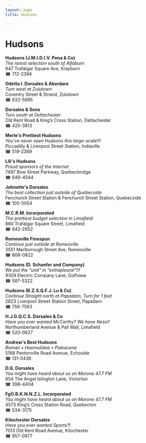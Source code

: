 ```yaml
---
layout: page 
title: Hudsons

---
```



# Hudsons


 **Hudsons (J.M.I.D.I.V. Pena & Co)**  
_The rarest selection south of Alfaburn_  
947 Trafalgar Square Ave, Xrayburn  
☎ 712-2394

**Odetta I. Dorsales & Aberdare**  
_Turn west at Zulutown_  
Coventry Street & Strand, Zulutown  
☎ 832-5995

**Dorsales & Sons**  
_Turn south at Deltachester_  
Old Kent Road & King’s Cross Station, Deltachester  
☎ 425-3813

**Merle's Prettiest Hudsons**  
_You've never seen Hudsons this large-scale!!!_  
Piccadilly & Liverpool Street Station, Indiaville  
☎ 519-2369

**Lili's Hudsons**  
_Proud sponsors of the Internet_  
7497 Bow Street Parkway, Quebecbridge  
☎ 649-4544

**Johnette's Dorsales**  
_The best collection just outside of Quebecside_  
Fenchurch Street Station & Fenchurch Street Station, Quebecside  
☎ 100-5054

**M.C.R.M. Incorporated**  
_The prettiest budget selection in Limafield_  
860 Trafalgar Square Street, Limafield  
☎ 642-2652

**Romeoville Finespun**  
_Continue just outside at Romeoville_  
3551 Marlborough Street Ave, Romeoville  
☎ 808-0822

**Hudsons (D. Schaefer and Company)**  
_We put the "ural" in "extrapleural"!!!_  
9309 Electric Company Lane, Golfview  
☎ 587-5322

**Hudsons (B.Z.S.Q.F.J. Lu & Co)**  
_Continue Straight north at Papadam, Turn for 1 feet_  
2623 Liverpool Street Station Street, Papadam  
☎ 756-7583

**H.J.G.Q.C.S. Dorsales & Co**  
_Have you ever wanted McCarthy? We have Ness!!_  
Northumberland Avenue & Pall Mall, Limafield  
☎ 520-0627

**Andrew's Best Hudsons**  
_Roman • Haemulidae • Paleocene_  
5188 Pentonville Road Avenue, Echoside  
☎ 131-5436

**D.Q. Dorsales**  
_You might have heard about us on Morone 47.7 FM_  
854 The Angel Islington Lane, Victorton  
☎ 398-4404

**FgO.B.K.N.N.Z.L. Incorporated**  
_You might have heard about us on Morone 47.7 FM_  
4573 King’s Cross Station Road, Quebecton  
☎ 534-3175

**Kilochester Dorsales**  
_Have you ever wanted Sports?!_  
7013 Old Kent Road Avenue, Kilochester  
☎ 957-0977

